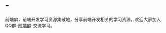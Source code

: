 # -
前端癖，前端开发学习资源集散地，分享前端开发相关的学习资源。欢迎大家加入QQ群-[前端癖](http://shang.qq.com/wpa/qunwpa?idkey=1680c904cf762ddb1452aff73f5257b423fe28f9550704f6b1bc02cb0c231a15)-交流学习。
